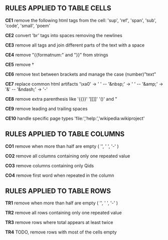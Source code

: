 ## RULES APPLIED TO TABLE CELLS

**CE1** remove the following html tags from the cell: 'sup', 'ref', 'span', 'sub', 'code', 'small', 'poem'

**CE2** convert 'br' tags into spaces removing the newlines

**CE3** remove all tags and join different parts of the text with a space

**CE4** remove "{{formatnum:" and "}}" from strings

**CE5** remove †

**CE6** remove text between brackets and manage the case (number)"text"

**CE7** replace common html artifacts '\xa0' -> ' ' -- '\&nbsp;' -> ' ' -- '\&amp;' -> '&' -- '\&ndash;' -> '-'

**CE8** remove extra parenthesis like '{{}}' '[[]]' '()' and "

**CE9** remove leading and trailing spaces

**CE10** handle specific page types 'file:','help:','wikipedia:wikiproject'

## RULES APPLIED TO TABLE COLUMNS

**CO1** remove when more than half are empty ( '', ' ', '-' )

**CO2** remove all columns containing only one repeated value

**CO3** remove columns containing only Qids

**CO4** remove first word when repeated in the column

## RULES APPLIED TO TABLE ROWS

**TR1** remove when more than half are empty ( '', ' ', '-' )

**TR2** remove all rows containing only one repeated value

**TR3** remove rows where total appears at least twice

**TR4** TODO, remove rows with most of the cells empty
